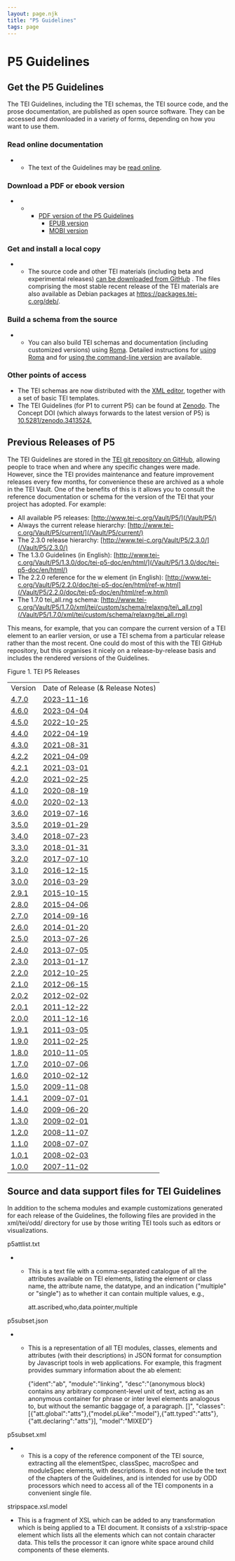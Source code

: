 ```yaml
---
layout: page.njk
title: "P5 Guidelines"
tags: page
---
```

# P5 Guidelines




Get the P5 Guidelines
---------------------


 The TEI Guidelines, including the TEI schemas, the TEI source code, and the prose
 documentation, are published as open source software. They can be accessed and downloaded
 in a variety of forms, depending on how you want to use them.
 
 ### Read online documentation


* + The text of the Guidelines may be [read online](https://www.tei-c.org/release/doc/tei-p5-doc/en/html/index.html).


### Download a PDF or ebook version


* + - [PDF version of the P5 Guidelines](/release/doc/tei-p5-doc/en/Guidelines.pdf)
		- [EPUB version](/release/doc/tei-p5-doc/en/Guidelines.epub)
		- [MOBI version](/release/doc/tei-p5-doc/en/Guidelines.mobi)


### Get and install a local copy


* + The source code and other TEI materials (including beta and experimental
	 releases) [can be downloaded from GitHub](https://github.com/TEIC/TEI/releases/latest)
	. The files comprising the most stable recent release of the TEI materials  are also available as Debian packages at <https://packages.tei-c.org/deb/>.


### Build a schema from the source


* + You can also build TEI schemas and documentation (including customized
	 versions) using [Roma](https://roma.tei-c.org). Detailed instructions for [using Roma](https://tei-c.org/guidelines/customization/customizing-the-tei-with-roma/) and for [using the command-line version](https://www.tei-c.org/Guidelines/Customization/odds.xml#romacommandline) are available.


### Other points of access


* The TEI schemas are now distributed with the [<oXygen/> XML editor](http://www.oxygenxml.com), together with a set of basic TEI templates.
* The TEI Guidelines (for P1 to current P5) can be found at [Zenodo](https://zenodo.org/communities/teic/). The Concept DOI (which always forwards to the latest version of P5) is [10.5281/zenodo.3413524.](https://doi.org/10.5281/zenodo.3413524)




Previous Releases of P5
-----------------------


 The TEI Guidelines are stored in the [TEI git repository on GitHub](https://github.com/TEIC/TEI), allowing people to trace when and where any specific changes were made. However,
 since the TEI provides maintenance and feature improvement releases every few months,
 for convenience these are archived as a whole in the TEI Vault. One of the benefits
 of this is it allows you to consult the reference documentation or schema for the
 version of the TEI that your project has adopted. For example:
 
 * All available P5 releases: [http://www.tei-c.org/Vault/P5/](/Vault/P5/)
* Always the current release hierarchy: [http://www.tei-c.org/Vault/P5/current/](/Vault/P5/current/)
* The 2.3.0 release hierarchy: [http://www.tei-c.org/Vault/P5/2.3.0/](/Vault/P5/2.3.0/)
* The 1.3.0 Guidelines (in English): [http://www.tei-c.org/Vault/P5/1.3.0/doc/tei-p5-doc/en/html/](/Vault/P5/1.3.0/doc/tei-p5-doc/en/html/)
* The 2.2.0 reference for the w element (in English): [http://www.tei-c.org/Vault/P5/2.2.0/doc/tei-p5-doc/en/html/ref-w.html](/Vault/P5/2.2.0/doc/tei-p5-doc/en/html/ref-w.html)
* The 1.7.0 tei\_all.rng schema: [http://www.tei-c.org/Vault/P5/1.7.0/xml/tei/custom/schema/relaxng/tei\_all.rng](/Vault/P5/1.7.0/xml/tei/custom/schema/relaxng/tei_all.rng)


 This means, for example, that you can compare the current version of a TEI element
 to an earlier version, or use a TEI schema from a particular release rather than the
 most recent. One could do most of this with the TEI GitHub repository, but this organises
 it nicely on a release-by-release basis and includes the rendered versions of the
 Guidelines.
 
 Figure 1. TEI P5 Releases
 
 

|  |  |
| --- | --- |
| Version | Date of Release (& Release Notes) |
| [4.7.0](/Vault/P5/4.7.0/doc/tei-p5-doc/en/html/) | [2023-11-16](/Vault/P5/current/doc/tei-p5-doc/readme-4.7.0.html) |
| [4.6.0](/Vault/P5/4.6.0/doc/tei-p5-doc/en/html/) | [2023-04-04](/Vault/P5/current/doc/tei-p5-doc/readme-4.6.0.html) |
| [4.5.0](/Vault/P5/4.5.0/doc/tei-p5-doc/en/html/) | [2022-10-25](/Vault/P5/current/doc/tei-p5-doc/readme-4.5.0.html) |
| [4.4.0](/Vault/P5/4.4.0/doc/tei-p5-doc/en/html/) | [2022-04-19](/Vault/P5/current/doc/tei-p5-doc/readme-4.4.0.html) |
| [4.3.0](/Vault/P5/4.3.0/doc/tei-p5-doc/en/html/) | [2021-08-31](/Vault/P5/current/doc/tei-p5-doc/readme-4.3.0.html) |
| [4.2.2](/Vault/P5/4.2.2/doc/tei-p5-doc/en/html/) | [2021-04-09](/Vault/P5/current/doc/tei-p5-doc/readme-4.2.2.html) |
| [4.2.1](/Vault/P5/4.2.1/doc/tei-p5-doc/en/html/) | [2021-03-01](/Vault/P5/current/doc/tei-p5-doc/readme-4.2.1.html) |
| [4.2.0](/Vault/P5/4.2.0/doc/tei-p5-doc/en/html/) | [2021-02-25](/Vault/P5/current/doc/tei-p5-doc/readme-4.2.0.html) |
| [4.1.0](/Vault/P5/4.1.0/doc/tei-p5-doc/en/html/) | [2020-08-19](/Vault/P5/current/doc/tei-p5-doc/readme-4.1.0.html) |
| [4.0.0](/Vault/P5/4.0.0/doc/tei-p5-doc/en/html/) | [2020-02-13](/Vault/P5/current/doc/tei-p5-doc/readme-4.0.0.html) |
| [3.6.0](/Vault/P5/3.6.0/doc/tei-p5-doc/en/html/) | [2019-07-16](/Vault/P5/current/doc/tei-p5-doc/readme-3.6.0.html) |
| [3.5.0](/Vault/P5/3.5.0/doc/tei-p5-doc/en/html/) | [2019-01-29](/Vault/P5/current/doc/tei-p5-doc/readme-3.5.0.html) |
| [3.4.0](/Vault/P5/3.4.0/doc/tei-p5-doc/en/html/) | [2018-07-23](/Vault/P5/current/doc/tei-p5-doc/readme-3.4.0.html) |
| [3.3.0](/Vault/P5/3.3.0/doc/tei-p5-doc/en/html/) | [2018-01-31](/Vault/P5/current/doc/tei-p5-doc/readme-3.3.0.html) |
| [3.2.0](/Vault/P5/3.2.0/doc/tei-p5-doc/en/html/) | [2017-07-10](/Vault/P5/current/doc/tei-p5-doc/readme-3.2.0.html) |
| [3.1.0](/Vault/P5/3.1.0/doc/tei-p5-doc/en/html/) | [2016-12-15](/Vault/P5/current/doc/tei-p5-doc/readme-3.1.0.html) |
| [3.0.0](/Vault/P5/3.0.0/doc/tei-p5-doc/en/html/) | [2016-03-29](/Vault/P5/current/doc/tei-p5-doc/readme-3.0.0.html) |
| [2.9.1](/Vault/P5/2.9.1/doc/tei-p5-doc/en/html/) | [2015-10-15](/Vault/P5/current/doc/tei-p5-doc/readme-2.9.1.html) |
| [2.8.0](/Vault/P5/2.8.0/doc/tei-p5-doc/en/html/) | [2015-04-06](/Vault/P5/current/doc/tei-p5-doc/readme-2.8.0.html) |
| [2.7.0](/Vault/P5/2.7.0/doc/tei-p5-doc/en/html/) | [2014-09-16](/Vault/P5/current/doc/tei-p5-doc/readme-2.7.0.html) |
| [2.6.0](/Vault/P5/2.6.0/doc/tei-p5-doc/en/html/) | [2014-01-20](/Vault/P5/current/doc/tei-p5-doc/readme-2.6.0.html) |
| [2.5.0](/Vault/P5/2.5.0/doc/tei-p5-doc/en/html/) | [2013-07-26](/Vault/P5/current/doc/tei-p5-doc/readme-2.5.0.html) |
| [2.4.0](/Vault/P5/2.4.0/doc/tei-p5-doc/en/html/) | [2013-07-05](/Vault/P5/current/doc/tei-p5-doc/readme-2.4.0.html) |
| [2.3.0](/Vault/P5/2.3.0/doc/tei-p5-doc/en/html/) | [2013-01-17](/Vault/P5/current/doc/tei-p5-doc/readme-2.3.0.html) |
| [2.2.0](/Vault/P5/2.2.0/doc/tei-p5-doc/en/html/) | [2012-10-25](/Vault/P5/current/doc/tei-p5-doc/readme-2.2.0.html) |
| [2.1.0](/Vault/P5/2.1.0/doc/tei-p5-doc/en/html/) | [2012-06-15](/Vault/P5/current/doc/tei-p5-doc/readme-2.1.0.html) |
| [2.0.2](/Vault/P5/2.0.2/doc/tei-p5-doc/en/html/) | [2012-02-02](/Vault/P5/current/doc/tei-p5-doc/readme-2.0.2.html) |
| [2.0.1](/Vault/P5/2.0.1/doc/tei-p5-doc/en/html/) | [2011-12-22](/Vault/P5/current/doc/tei-p5-doc/readme-2.0.1.html) |
| [2.0.0](/Vault/P5/2.0.0/doc/tei-p5-doc/en/html/) | [2011-12-16](/Vault/P5/current/doc/tei-p5-doc/readme-2.0.html) |
| [1.9.1](/Vault/P5/1.9.1/doc/tei-p5-doc/en/html/) | [2011-03-05](/Vault/P5/current/doc/tei-p5-doc/readme-1.9.1.html) |
| [1.9.0](/Vault/P5/1.9.0/doc/tei-p5-doc/en/html/) | [2011-02-25](/Vault/P5/current/doc/tei-p5-doc/readme-1.9.html) |
| [1.8.0](/Vault/P5/1.8.0/doc/tei-p5-doc/en/html/) | [2010-11-05](/Vault/P5/current/doc/tei-p5-doc/readme-1.8.html) |
| [1.7.0](/Vault/P5/1.7.0/doc/tei-p5-doc/en/html/) | [2010-07-06](/Vault/P5/current/doc/tei-p5-doc/readme-1.7.html) |
| [1.6.0](/Vault/P5/1.6.0/doc/tei-p5-doc/en/html/) | [2010-02-12](/Vault/P5/current/doc/tei-p5-doc/readme-1.6.html) |
| [1.5.0](/Vault/P5/1.5.0/doc/tei-p5-doc/en/html/) | [2009-11-08](/Vault/P5/current/doc/tei-p5-doc/readme-1.5.html) |
| [1.4.1](/Vault/P5/1.4.1/doc/tei-p5-doc/en/html/) | [2009-07-01](/Vault/P5/current/doc/tei-p5-doc/readme-1.4.html) |
| [1.4.0](/Vault/P5/1.4.0/doc/tei-p5-doc/en/html/) | [2009-06-20](/Vault/P5/current/doc/tei-p5-doc/readme-1.4.html) |
| [1.3.0](/Vault/P5/1.3.0/doc/tei-p5-doc/en/html/) | [2009-02-01](/Vault/P5/current/doc/tei-p5-doc/readme-1.3.html) |
| [1.2.0](/Vault/P5/1.2.0/doc/tei-p5-doc/en/html/) | [2008-11-07](/Vault/P5/current/doc/tei-p5-doc/readme-1.2.html) |
| [1.1.0](/Vault/P5/1.1.0/doc/tei-p5-doc/en/html/) | [2008-07-07](/Vault/P5/current/doc/tei-p5-doc/readme-1.1.html) |
| [1.0.1](/Vault/P5/1.0.1/doc/tei-p5-doc/en/html/) | [2008-02-03](/Vault/P5/current/doc/tei-p5-doc/readme-1.0.1.html) |
| [1.0.0](/Vault/P5/1.0.0/doc/tei-p5-doc/en/html/) | [2007-11-02](/Vault/P5/current/doc/tei-p5-doc/readme-1.0.html) |



Source and data support files for TEI Guidelines
------------------------------------------------


In addition to the schema modules and example customizations generated for each
 release of the Guidelines, the following files are provided in the xml/tei/odd/ directory
 for use by those writing TEI tools such as editors or visualizations.

p5attlist.txt
* + This is a text file with a comma-separated catalogue of all the attributes
	 available on TEI elements, listing the element or class name, the attribute name,
	 the
	 datatype, and an indication ("multiple" or "single") as to whether it can contain
	 multiple values, e.g.,
	 
	 att.ascribed,who,data.pointer,multiple


p5subset.json
* + This is a representation of all TEI modules, classes, elements and attributes
	 (with their descriptions) in JSON format for consumption by Javascript tools in
	 web applications. For example, this fragment provides summary information about
	 the ab element:
	 
	 {"ident":"ab", "module":"linking",
	 "desc":"(anonymous block) contains any arbitrary component-level unit of text,
	 acting as an anonymous container for phrase or inter level elements analogous
	 to, but without the semantic baggage of, a paragraph. []",
	 "classes":[{"att.global":"atts"},{"model.pLike":"model"},{"att.typed":"atts"},{"att.declaring":"atts"}],
	 "model":"MIXED"}


p5subset.xml
* + This is a copy of the reference component of the TEI source, extracting all the
	 elementSpec, classSpec, macroSpec and
	 moduleSpec elements, with descriptions. It does not include the text
	 of the chapters of the Guidelines, and is intended for use by ODD processors which
	 need to access all of the TEI components in a convenient single file.


stripspace.xsl.model
* This is a fragment of XSL which can be added to any transformation which is
 being applied to a TEI document. It consists of a xsl:strip-space element
 which lists all the elements which can not contain character data.
 This tells the processor it can ignore white space around child components of
 these elements.



  
